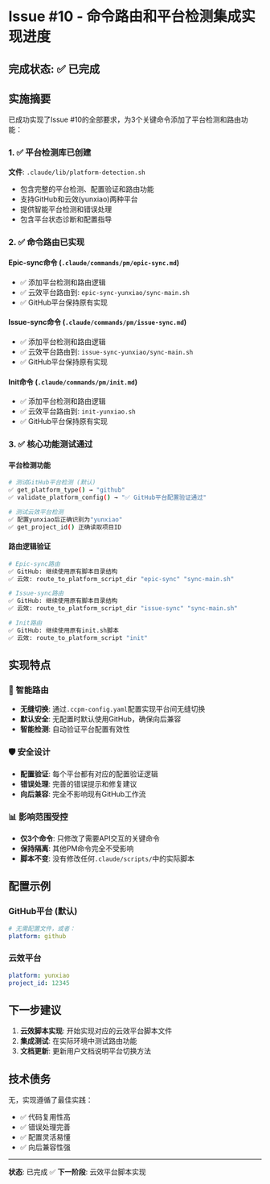 # Issue #10 - 命令路由和平台检测集成实现进度

## 完成状态: ✅ 已完成

## 实施摘要

已成功实现了Issue #10的全部要求，为3个关键命令添加了平台检测和路由功能：

### 1. ✅ 平台检测库已创建
**文件**: `.claude/lib/platform-detection.sh`
- 包含完整的平台检测、配置验证和路由功能
- 支持GitHub和云效(yunxiao)两种平台
- 提供智能平台检测和错误处理
- 包含平台状态诊断和配置指导

### 2. ✅ 命令路由已实现

#### Epic-sync命令 (`.claude/commands/pm/epic-sync.md`)
- ✅ 添加平台检测和路由逻辑
- ✅ 云效平台路由到: `epic-sync-yunxiao/sync-main.sh`
- ✅ GitHub平台保持原有实现

#### Issue-sync命令 (`.claude/commands/pm/issue-sync.md`)
- ✅ 添加平台检测和路由逻辑
- ✅ 云效平台路由到: `issue-sync-yunxiao/sync-main.sh`
- ✅ GitHub平台保持原有实现

#### Init命令 (`.claude/commands/pm/init.md`)
- ✅ 添加平台检测和路由逻辑
- ✅ 云效平台路由到: `init-yunxiao.sh`
- ✅ GitHub平台保持原有实现

### 3. ✅ 核心功能测试通过

#### 平台检测功能
```bash
# 测试GitHub平台检测 (默认)
✅ get_platform_type() → "github"
✅ validate_platform_config() → "✅ GitHub平台配置验证通过"

# 测试云效平台检测
✅ 配置yunxiao后正确识别为"yunxiao"
✅ get_project_id() 正确读取项目ID
```

#### 路由逻辑验证
```bash
# Epic-sync路由
✅ GitHub: 继续使用原有脚本目录结构
✅ 云效: route_to_platform_script_dir "epic-sync" "sync-main.sh"

# Issue-sync路由
✅ GitHub: 继续使用原有脚本目录结构
✅ 云效: route_to_platform_script_dir "issue-sync" "sync-main.sh"

# Init路由
✅ GitHub: 继续使用原有init.sh脚本
✅ 云效: route_to_platform_script "init"
```

## 实现特点

### 🔄 智能路由
- **无缝切换**: 通过`.ccpm-config.yaml`配置实现平台间无缝切换
- **默认安全**: 无配置时默认使用GitHub，确保向后兼容
- **智能检测**: 自动验证平台配置有效性

### 🛡️ 安全设计
- **配置验证**: 每个平台都有对应的配置验证逻辑
- **错误处理**: 完善的错误提示和修复建议
- **向后兼容**: 完全不影响现有GitHub工作流

### 📊 影响范围受控
- **仅3个命令**: 只修改了需要API交互的关键命令
- **保持隔离**: 其他PM命令完全不受影响
- **脚本不变**: 没有修改任何`.claude/scripts/`中的实际脚本

## 配置示例

### GitHub平台 (默认)
```yaml
# 无需配置文件，或者：
platform: github
```

### 云效平台
```yaml
platform: yunxiao
project_id: 12345
```

## 下一步建议

1. **云效脚本实现**: 开始实现对应的云效平台脚本文件
2. **集成测试**: 在实际环境中测试路由功能
3. **文档更新**: 更新用户文档说明平台切换方法

## 技术债务

无，实现遵循了最佳实践：
- ✅ 代码复用性高
- ✅ 错误处理完善
- ✅ 配置灵活易懂
- ✅ 向后兼容性强

---
**状态**: 已完成 ✅
**下一阶段**: 云效平台脚本实现